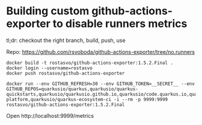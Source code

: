 # Building custom github-actions-exporter to disable runners metrics

tl;dr: checkout the right branch, build, push, use

Repo: https://github.com/rsvoboda/github-actions-exporter/tree/no.runners

```
docker build -t rostasvo/github-actions-exporter:1.5.2.Final .
docker login --username=rostasvo
docker push rostasvo/github-actions-exporter
```

```
docker run --env GITHUB_REFRESH=30 --env GITHUB_TOKEN=__SECRET__ --env GITHUB_REPOS=quarkusio/quarkus,quarkusio/quarkus-quickstarts,quarkusio/quarkusio.github.io,quarkusio/code.quarkus.io,quarkusio/quarkus-platform,quarkusio/quarkus-ecosystem-ci -i --rm -p 9999:9999 rostasvo/github-actions-exporter:1.5.2.Final
```

Open http://localhost:9999/metrics